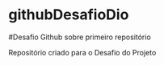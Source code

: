 # githubDesafioDio
#Desafio Github sobre primeiro repositório

Repositório criado para o Desafio do Projeto
